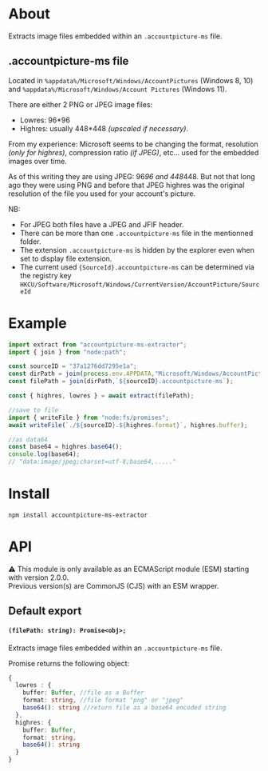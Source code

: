 About
=====

Extracts image files embedded within an `.accountpicture-ms` file.

## .accountpicture-ms file

Located in `%appdata%/Microsoft/Windows/AccountPictures` (Windows 8, 10) and `%appdata%/Microsoft/Windows/Account Pictures` (Windows 11).

There are either 2 PNG or JPEG image files:

- Lowres: 96*96 
- Highres: usually 448*448 _(upscaled if necessary)_.  

From my experience: Microsoft seems to be changing the format, resolution _(only for highres)_, compression ratio _(if JPEG)_, etc... used for the embedded images over time.

As of this writing they are using JPEG: 96*96 and 448*448.
But not that long ago they were using PNG and before that JPEG highres was the original resolution of the file you used for your account's picture.

NB: 
  - For JPEG both files have a JPEG and JFIF header.
  - There can be more than one `.accountpicture-ms` file in the mentionned folder.
  - The extension `.accountpicture-ms` is hidden by the explorer even when set to display file extension.
  - The current used `{SourceId}.accountpicture-ms` can be determined via the registry key `HKCU/Software/Microsoft/Windows/CurrentVersion/AccountPicture/SourceId`

Example
=======

```js
import extract from "accountpicture-ms-extractor";
import { join } from "node:path";

const sourceID = "37a1276dd7295e1a";
const dirPath = join(process.env.APPDATA,"Microsoft/Windows/AccountPictures");
const filePath = join(dirPath,`${sourceID}.accountpicture-ms`);

const { highres, lowres } = await extract(filePath);

//save to file
import { writeFile } from "node:fs/promises";
await writeFile(`./${sourceID}.${highres.format}`, highres.buffer);

//as data64 
const base64 = highres.base64();
console.log(base64);
// "data:image/jpeg;charset=utf-8;base64,....."
```

Install
=======

`npm install accountpicture-ms-extractor`

API
===

⚠️ This module is only available as an ECMAScript module (ESM) starting with version 2.0.0.<br />
Previous version(s) are CommonJS (CJS) with an ESM wrapper.

## Default export

#### `(filePath: string): Promise<obj>;`

Extracts image files embedded within an `.accountpicture-ms` file.

Promise returns the following object:
```ts
{
  lowres : {
    buffer: Buffer, //file as a Buffer
    format: string, //file format "png" or "jpeg"
    base64(): string //return file as a base64 encoded string
  },
  highres: {
    buffer: Buffer,
    format: string,
    base64(): string
  }
}
```